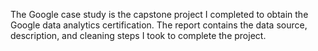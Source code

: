 The Google case study is the capstone project I completed to obtain the Google data analytics certification. The report contains the data source, description, and cleaning steps I took to complete the project.
